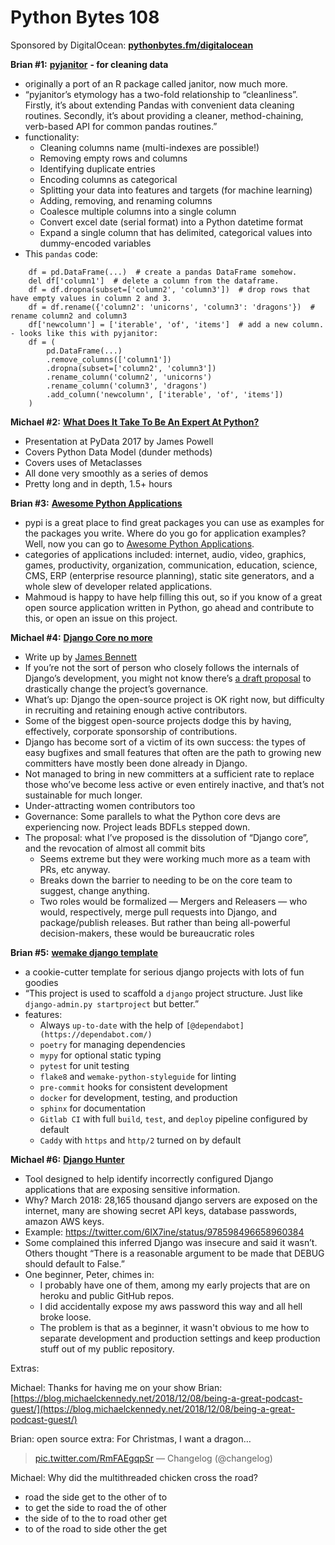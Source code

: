 # Python Bytes 108
Sponsored by DigitalOcean: [**pythonbytes.fm/digitalocean**](https://pythonbytes.fm/digitalocean)

**Brian #1:** [**pyjanitor**](https://pyjanitor.readthedocs.io/) **- for cleaning data**

- originally a port of an R package called janitor, now much more.
- “pyjanitor’s etymology has a two-fold relationship to “cleanliness”. Firstly, it’s about extending Pandas with convenient data cleaning routines. Secondly, it’s about providing a cleaner, method-chaining, verb-based API for common pandas routines.”
- functionality:
	- Cleaning columns name (multi-indexes are possible!)
	- Removing empty rows and columns
	- Identifying duplicate entries
	- Encoding columns as categorical
	- Splitting your data into features and targets (for machine learning)
	- Adding, removing, and renaming columns
	- Coalesce multiple columns into a single column
	- Convert excel date (serial format) into a Python datetime format
	- Expand a single column that has delimited, categorical values into dummy-encoded variables
- This `pandas` code:

```
    df = pd.DataFrame(...)  # create a pandas DataFrame somehow.
    del df['column1']  # delete a column from the dataframe.
    df = df.dropna(subset=['column2', 'column3'])  # drop rows that have empty values in column 2 and 3.
    df = df.rename({'column2': 'unicorns', 'column3': 'dragons'})  # rename column2 and column3
    df['newcolumn'] = ['iterable', 'of', 'items']  # add a new column.
- looks like this with pyjanitor:
    df = (
        pd.DataFrame(...)
        .remove_columns(['column1'])
        .dropna(subset=['column2', 'column3'])
        .rename_column('column2', 'unicorns')
        .rename_column('column3', 'dragons')
        .add_column('newcolumn', ['iterable', 'of', 'items'])
    )
```

**Michael #2:** [**What Does It Take To Be An Expert At Python?**](https://www.youtube.com/watch?v=7lmCu8wz8ro)

- Presentation at PyData 2017 by James Powell
- Covers Python Data Model (dunder methods)
- Covers uses of Metaclasses
- All done very smoothly as a series of demos
- Pretty long and in depth, 1.5+ hours

**Brian #3:** [**Awesome Python Applications**](https://github.com/mahmoud/awesome-python-applications)

- pypi is a great place to find great packages you can use as examples for the packages you write. Where do you go for application examples? Well, now you can go to [Awesome Python Applications](https://github.com/mahmoud/awesome-python-applications).
- categories of applications included:
    internet, audio, video, graphics, games, productivity, organization, communication, education, science, CMS, ERP (enterprise resource planning), static site generators, and a whole slew of developer related applications.
- Mahmoud is happy to have help filling this out, so if you know of a great open source application written in Python, go ahead and contribute to this, or open an issue on this project.

**Michael #4:** [**Django Core no more**](https://www.b-list.org/weblog/2018/nov/20/core/)

- Write up by [James Bennett](https://twitter.com/ubernostrum)
- If you’re not the sort of person who closely follows the internals of Django’s development, you might not know there’s [a draft proposal](https://github.com/django/deps/pull/47) to drastically change the project’s governance.
- What’s up: Django the open-source project is OK right now, but difficulty in recruiting and retaining enough active contributors.
- Some of the biggest open-source projects dodge this by having, effectively, corporate sponsorship of contributions.
- Django has become sort of a victim of its own success: the types of easy bugfixes and small features that often are the path to growing new committers have mostly been done already in Django.
- Not managed to bring in new committers at a sufficient rate to replace those who’ve become less active or even entirely inactive, and that’s not sustainable for much longer.
- Under-attracting women contributors too
- Governance:  Some parallels to what the Python core devs are experiencing now. Project leads BDFLs stepped down.
- The proposal: what I’ve proposed is the dissolution of “Django core”, and the revocation of almost all commit bits
	- Seems extreme but they were working much more as a team with PRs, etc anyway.
	- Breaks down the barrier to needing to be on the core team to suggest, change anything.
	- Two roles would be formalized — Mergers and Releasers — who would, respectively, merge pull requests into Django, and package/publish releases. But rather than being all-powerful decision-makers, these would be bureaucratic roles

**Brian #5:** [**wemake django template**](https://github.com/wemake-services/wemake-django-template)

- a cookie-cutter template for serious django projects with lots of fun goodies
- “This project is used to scaffold a `django` project structure. Just like `django-admin.py startproject` but better.”
- features:
	- Always `up-to-date` with the help of `[@dependabot](https://dependabot.com/)`
	- `poetry` for managing dependencies
	- `mypy` for optional static typing
	- `pytest` for unit testing
	- `flake8` and `wemake-python-styleguide` for linting
	- `pre-commit` hooks for consistent development
	- `docker` for development, testing, and production
	- `sphinx` for documentation
	- `Gitlab CI` with full `build`, `test`, and `deploy` pipeline configured by default
	- `Caddy` with `https` and `http/2` turned on by default

**Michael #6:**  [**Django Hunter**](https://github.com/6IX7ine/djangohunter)

- Tool designed to help identify incorrectly configured Django applications that are exposing sensitive information.
- Why? March 2018: 28,165 thousand django servers are exposed on the internet, many are showing secret API keys, database passwords, amazon AWS keys. 
- Example: https://twitter.com/6IX7ine/status/978598496658960384
- Some complained this inferred Django was insecure and said it wasn’t. Others thought “There is a reasonable argument to be made that DEBUG should default to False.”
- One beginner, Peter, chimes in:
	- I probably have one of them, among my early projects that are on heroku and public GitHub repos. 
	- I did accidentally expose my aws password this way and all hell broke loose.
	- The problem is that as a beginner, it wasn't obvious to me how to separate development and production settings and keep production stuff out of my public repository.

Extras:

Michael: Thanks for having me on your show Brian: [https://blog.michaelckennedy.net/2018/12/08/being-a-great-podcast-guest/](https://blog.michaelckennedy.net/2018/12/08/being-a-great-podcast-guest/)

Brian: open source extra:
For Christmas, I want a dragon…

> [pic.twitter.com/RmFAEgqpSr](https://t.co/RmFAEgqpSr)
> — Changelog (@changelog) 

Michael:  Why did the multithreaded chicken cross the road?

- road the side get to the other of to
- to get the side to road the of other
- the side of to the to road other get
- to of the road to side other the get


